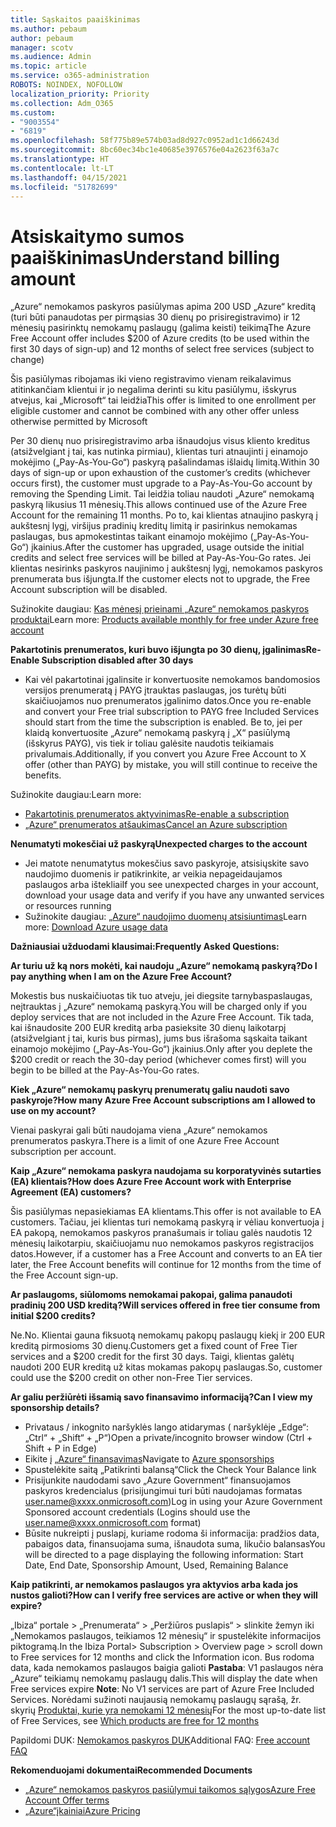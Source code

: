 ```yaml
---
title: Sąskaitos paaiškinimas
ms.author: pebaum
author: pebaum
manager: scotv
ms.audience: Admin
ms.topic: article
ms.service: o365-administration
ROBOTS: NOINDEX, NOFOLLOW
localization_priority: Priority
ms.collection: Adm_O365
ms.custom:
- "9003554"
- "6819"
ms.openlocfilehash: 58f775b89e574b03ad8d927c0952ad1c1d66243d
ms.sourcegitcommit: 8bc60ec34bc1e40685e3976576e04a2623f63a7c
ms.translationtype: HT
ms.contentlocale: lt-LT
ms.lasthandoff: 04/15/2021
ms.locfileid: "51782699"
---
```

# <a name="understand-billing-amount"></a><span data-ttu-id="3d431-102">Atsiskaitymo sumos paaiškinimas</span><span class="sxs-lookup"><span data-stu-id="3d431-102">Understand billing amount</span></span>

<span data-ttu-id="3d431-103">„Azure“ nemokamos paskyros pasiūlymas apima 200 USD „Azure“ kreditą (turi būti panaudotas per pirmąsias 30 dienų po prisiregistravimo) ir 12 mėnesių pasirinktų nemokamų paslaugų (galima keisti) teikimą</span><span class="sxs-lookup"><span data-stu-id="3d431-103">The Azure Free Account offer includes $200 of Azure credits (to be used within the first 30 days of sign-up) and 12 months of select free services (subject to change)</span></span>

<span data-ttu-id="3d431-104">Šis pasiūlymas ribojamas iki vieno registravimo vienam reikalavimus atitinkančiam klientui ir jo negalima derinti su kitu pasiūlymu, išskyrus atvejus, kai „Microsoft“ tai leidžia</span><span class="sxs-lookup"><span data-stu-id="3d431-104">This offer is limited to one enrollment per eligible customer and cannot be combined with any other offer unless otherwise permitted by Microsoft</span></span>

<span data-ttu-id="3d431-105">Per 30 dienų nuo prisiregistravimo arba išnaudojus visus kliento kreditus (atsižvelgiant į tai, kas nutinka pirmiau), klientas turi atnaujinti į einamojo mokėjimo („Pay-As-You-Go“) paskyrą pašalindamas išlaidų limitą.</span><span class="sxs-lookup"><span data-stu-id="3d431-105">Within 30 days of sign-up or upon exhaustion of the customer’s credits (whichever occurs first), the customer must upgrade to a Pay-As-You-Go account by removing the Spending Limit.</span></span> <span data-ttu-id="3d431-106">Tai leidžia toliau naudoti „Azure“ nemokamą paskyrą likusius 11 mėnesių.</span><span class="sxs-lookup"><span data-stu-id="3d431-106">This allows continued use of the Azure Free Account for the remaining 11 months.</span></span> <span data-ttu-id="3d431-107">Po to, kai klientas atnaujino paskyrą į aukštesnį lygį, viršijus pradinių kreditų limitą ir pasirinkus nemokamas paslaugas, bus apmokestintas taikant einamojo mokėjimo („Pay-As-You-Go“) įkainius.</span><span class="sxs-lookup"><span data-stu-id="3d431-107">After the customer has upgraded, usage outside the initial credits and select free services will be billed at Pay-As-You-Go rates.</span></span> <span data-ttu-id="3d431-108">Jei klientas nesirinks paskyros naujinimo į aukštesnį lygį, nemokamos paskyros prenumerata bus išjungta.</span><span class="sxs-lookup"><span data-stu-id="3d431-108">If the customer elects not to upgrade, the Free Account subscription will be disabled.</span></span>

<span data-ttu-id="3d431-109">Sužinokite daugiau: [Kas mėnesį prieinami „Azure“ nemokamos paskyros produktai](https://azure.microsoft.com/free/free-account-faq/)</span><span class="sxs-lookup"><span data-stu-id="3d431-109">Learn more: [Products available monthly for free under Azure free account](https://azure.microsoft.com/free/free-account-faq/)</span></span>

<span data-ttu-id="3d431-110">**Pakartotinis prenumeratos, kuri buvo išjungta po 30 dienų, įgalinimas**</span><span class="sxs-lookup"><span data-stu-id="3d431-110">**Re-Enable Subscription disabled after 30 days**</span></span>

- <span data-ttu-id="3d431-111">Kai vėl pakartotinai įgalinsite ir konvertuosite nemokamos bandomosios versijos prenumeratą į PAYG įtrauktas paslaugas, jos turėtų būti skaičiuojamos nuo prenumeratos įgalinimo datos.</span><span class="sxs-lookup"><span data-stu-id="3d431-111">Once you re-enable and convert your Free trial subscription to PAYG free Included Services should start from the time the subscription is enabled.</span></span> <span data-ttu-id="3d431-112">Be to, jei per klaidą konvertuosite „Azure“ nemokamą paskyrą į „X“ pasiūlymą (išskyrus PAYG), vis tiek ir toliau galėsite naudotis teikiamais privalumais.</span><span class="sxs-lookup"><span data-stu-id="3d431-112">Additionally, if you convert you Azure Free Account to X offer (other than PAYG) by mistake, you will still continue to receive the benefits.</span></span>

<span data-ttu-id="3d431-113">Sužinokite daugiau:</span><span class="sxs-lookup"><span data-stu-id="3d431-113">Learn more:</span></span> 
- [<span data-ttu-id="3d431-114">Pakartotinis prenumeratos aktyvinimas</span><span class="sxs-lookup"><span data-stu-id="3d431-114">Re-enable a subscription</span></span>](https://docs.microsoft.com/azure/billing/billing-subscription-become-disable?WT.mc_id=Portal-Microsoft_Azure_Support)
- [<span data-ttu-id="3d431-115">„Azure“ prenumeratos atšaukimas</span><span class="sxs-lookup"><span data-stu-id="3d431-115">Cancel an Azure subscription</span></span>](https://docs.microsoft.com/azure/billing/billing-how-to-cancel-azure-subscription?WT.mc_id=Portal-Microsoft_Azure_Support)

<span data-ttu-id="3d431-116">**Nenumatyti mokesčiai už paskyrą**</span><span class="sxs-lookup"><span data-stu-id="3d431-116">**Unexpected charges to the account**</span></span>

- <span data-ttu-id="3d431-117">Jei matote nenumatytus mokesčius savo paskyroje, atsisiųskite savo naudojimo duomenis ir patikrinkite, ar veikia nepageidaujamos paslaugos arba ištekliai</span><span class="sxs-lookup"><span data-stu-id="3d431-117">If you see unexpected charges in your account, download your usage data and verify if you have any unwanted services or resources running</span></span>
- <span data-ttu-id="3d431-118">Sužinokite daugiau: [„Azure“ naudojimo duomenų atsisiuntimas](https://docs.microsoft.com/azure/billing/billing-download-azure-invoice-daily-usage-date?WT.mc_id=Portal-Microsoft_Azure_Support#download-usage)</span><span class="sxs-lookup"><span data-stu-id="3d431-118">Learn more: [Download Azure usage data](https://docs.microsoft.com/azure/billing/billing-download-azure-invoice-daily-usage-date?WT.mc_id=Portal-Microsoft_Azure_Support#download-usage)</span></span>

<span data-ttu-id="3d431-119">**Dažniausiai užduodami klausimai:**</span><span class="sxs-lookup"><span data-stu-id="3d431-119">**Frequently Asked Questions:**</span></span>

<span data-ttu-id="3d431-120">**Ar turiu už ką nors mokėti, kai naudoju „Azure“ nemokamą paskyrą?**</span><span class="sxs-lookup"><span data-stu-id="3d431-120">**Do I pay anything when I am on the Azure Free Account?**</span></span>

<span data-ttu-id="3d431-121">Mokestis bus nuskaičiuotas tik tuo atveju, jei diegsite tarnybaspaslaugas, neįtrauktas į „Azure“ nemokamą paskyrą.</span><span class="sxs-lookup"><span data-stu-id="3d431-121">You will be charged only if you deploy services that are not included in the Azure Free Account.</span></span> <span data-ttu-id="3d431-122">Tik tada, kai išnaudosite 200 EUR kreditą arba pasieksite 30 dienų laikotarpį (atsižvelgiant į tai, kuris bus pirmas), jums bus išrašoma sąskaita taikant einamojo mokėjimo („Pay-As-You-Go“) įkainius.</span><span class="sxs-lookup"><span data-stu-id="3d431-122">Only after you deplete the $200 credit or reach the 30-day period (whichever comes first) will you begin to be billed at the Pay-As-You-Go rates.</span></span>

<span data-ttu-id="3d431-123">**Kiek „Azure“ nemokamų paskyrų prenumeratų galiu naudoti savo paskyroje?**</span><span class="sxs-lookup"><span data-stu-id="3d431-123">**How many Azure Free Account subscriptions am I allowed to use on my account?**</span></span>  

<span data-ttu-id="3d431-124">Vienai paskyrai gali būti naudojama viena „Azure“ nemokamos prenumeratos paskyra.</span><span class="sxs-lookup"><span data-stu-id="3d431-124">There is a limit of one Azure Free Account subscription per account.</span></span>

<span data-ttu-id="3d431-125">**Kaip „Azure“ nemokama paskyra naudojama su korporatyvinės sutarties (EA) klientais?**</span><span class="sxs-lookup"><span data-stu-id="3d431-125">**How does Azure Free Account work with Enterprise Agreement (EA) customers?**</span></span>  

<span data-ttu-id="3d431-126">Šis pasiūlymas nepasiekiamas EA klientams.</span><span class="sxs-lookup"><span data-stu-id="3d431-126">This offer is not available to EA customers.</span></span> <span data-ttu-id="3d431-127">Tačiau, jei klientas turi nemokamą paskyrą ir vėliau konvertuoja į EA pakopą, nemokamos paskyros pranašumais ir toliau galės naudotis 12 mėnesių laikotarpiu, skaičiuojamu nuo nemokamos paskyros registracijos datos.</span><span class="sxs-lookup"><span data-stu-id="3d431-127">However, if a customer has a Free Account and converts to an EA tier later, the Free Account benefits will continue for 12 months from the time of the Free Account sign-up.</span></span>

<span data-ttu-id="3d431-128">**Ar paslaugoms, siūlomoms nemokamai pakopai, galima panaudoti pradinių 200 USD kreditą?**</span><span class="sxs-lookup"><span data-stu-id="3d431-128">**Will services offered in free tier consume from initial $200 credits?**</span></span>  

<span data-ttu-id="3d431-129">Ne.</span><span class="sxs-lookup"><span data-stu-id="3d431-129">No.</span></span> <span data-ttu-id="3d431-130">Klientai gauna fiksuotą nemokamų pakopų paslaugų kiekį ir 200 EUR kreditą pirmosioms 30 dienų.</span><span class="sxs-lookup"><span data-stu-id="3d431-130">Customers get a fixed count of Free Tier services and a $200 credit for the first 30 days.</span></span> <span data-ttu-id="3d431-131">Taigi, klientas galėtų naudoti 200 EUR kreditą už kitas mokamas pakopų paslaugas.</span><span class="sxs-lookup"><span data-stu-id="3d431-131">So, customer could use the $200 credit on other non-Free Tier services.</span></span>

<span data-ttu-id="3d431-132">**Ar galiu peržiūrėti išsamią savo finansavimo informaciją?**</span><span class="sxs-lookup"><span data-stu-id="3d431-132">**Can I view my sponsorship details?**</span></span>

- <span data-ttu-id="3d431-133">Privataus / inkognito naršyklės lango atidarymas ( naršyklėje „Edge“: „Ctrl“ + „Shift“ + „P“)</span><span class="sxs-lookup"><span data-stu-id="3d431-133">Open a private/incognito browser window (Ctrl + Shift + P in Edge)</span></span>
- <span data-ttu-id="3d431-134">Eikite į [„Azure“ finansavimas](http://www.microsoftazuresponsorships.com/)</span><span class="sxs-lookup"><span data-stu-id="3d431-134">Navigate to [Azure sponsorships](http://www.microsoftazuresponsorships.com/)</span></span>
- <span data-ttu-id="3d431-135">Spustelėkite saitą „Patikrinti balansą“</span><span class="sxs-lookup"><span data-stu-id="3d431-135">Click the Check Your Balance link</span></span>
- <span data-ttu-id="3d431-136">Prisijunkite naudodami savo „Azure Government“ finansuojamos paskyros kredencialus (prisijungimui turi būti naudojamas formatas user.name@xxxx.onmicrosoft.com)</span><span class="sxs-lookup"><span data-stu-id="3d431-136">Log in using your Azure Government Sponsored account credentials (Logins should use the user.name@xxxx.onmicrosoft.com format)</span></span>
- <span data-ttu-id="3d431-137">Būsite nukreipti į puslapį, kuriame rodoma ši informacija: pradžios data, pabaigos data, finansuojama suma, išnaudota suma, likučio balansas</span><span class="sxs-lookup"><span data-stu-id="3d431-137">You will be directed to a page displaying the following information: Start Date, End Date, Sponsorship Amount, Used, Remaining Balance</span></span>

<span data-ttu-id="3d431-138">**Kaip patikrinti, ar nemokamos paslaugos yra aktyvios arba kada jos nustos galioti?**</span><span class="sxs-lookup"><span data-stu-id="3d431-138">**How can I verify free services are active or when they will expire?**</span></span>

<span data-ttu-id="3d431-139">„Ibiza“ portale > „Prenumerata“ > „Peržiūros puslapis“ > slinkite žemyn iki „Nemokamos paslaugos, teikiamos 12 mėnesių“ ir spustelėkite informacijos piktogramą.</span><span class="sxs-lookup"><span data-stu-id="3d431-139">In the Ibiza Portal> Subscription > Overview page > scroll down to Free services for 12 months and click the Information icon.</span></span> <span data-ttu-id="3d431-140">Bus rodoma data, kada nemokamos paslaugos baigia galioti **Pastaba**: V1 paslaugos nėra „Azure“ teikiamų nemokamų paslaugų dalis.</span><span class="sxs-lookup"><span data-stu-id="3d431-140">This will display the date when Free services expire **Note**: No V1 services are part of Azure Free Included Services.</span></span> <span data-ttu-id="3d431-141">Norėdami sužinoti naujausią nemokamų paslaugų sąrašą, žr. skyrių [Produktai, kurie yra nemokami 12 mėnesių](http://www.microsoftazuresponsorships.com/)</span><span class="sxs-lookup"><span data-stu-id="3d431-141">For the most up-to-date list of Free Services, see [Which products are free for 12 months](http://www.microsoftazuresponsorships.com/)</span></span>

<span data-ttu-id="3d431-142">Papildomi DUK: [Nemokamos paskyros DUK](https://azure.microsoft.com/free/free-account-faq/)</span><span class="sxs-lookup"><span data-stu-id="3d431-142">Additional FAQ: [Free account FAQ](https://azure.microsoft.com/free/free-account-faq/)</span></span>

<span data-ttu-id="3d431-143">**Rekomenduojami dokumentai**</span><span class="sxs-lookup"><span data-stu-id="3d431-143">**Recommended Documents**</span></span>

- [<span data-ttu-id="3d431-144">„Azure“ nemokamos paskyros pasiūlymui taikomos sąlygos</span><span class="sxs-lookup"><span data-stu-id="3d431-144">Azure Free Account Offer terms</span></span>](https://azure.microsoft.com/offers/ms-azr-0044p/)
- [<span data-ttu-id="3d431-145">„Azure“įkainiai</span><span class="sxs-lookup"><span data-stu-id="3d431-145">Azure Pricing</span></span>](https://azure.microsoft.com/pricing/)
